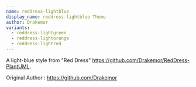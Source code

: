 ```yaml
---
name: reddress-lightblue
display_name: reddress-lightblue Theme
author: Drakemor
variants:
  - reddress-lightgreen
  - reddress-lightorange
  - reddress-lightred
---
```

A light-blue style from "Red Dress" https://github.com/Drakemor/RedDress-PlantUML.

Original Author
: https://github.com/Drakemor
